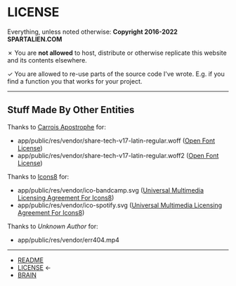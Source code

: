 # LICENSE

Everything, unless noted otherwise: **Copyright 2016-2022 SPARTALIEN.COM**

✗ You are **not allowed** to host, distribute or otherwise replicate this website and its contents elsewhere.

✓ You are allowed to re-use parts of the source code I've wrote. E.g. if you find a function you that works for your project.

---

## Stuff Made By Other Entities

Thanks to [Carrois Apostrophe](https://carrois.com) for:

- app/public/res/vendor/share-tech-v17-latin-regular.woff ([Open Font License](https://scripts.sil.org/cms/scripts/page.php?site_id=nrsi&id=OFL))
- app/public/res/vendor/share-tech-v17-latin-regular.woff2 ([Open Font License](https://scripts.sil.org/cms/scripts/page.php?site_id=nrsi&id=OFL))

Thanks to [Icons8](https://icons8.com) for:

- app/public/res/vendor/ico-bandcamp.svg ([Universal Multimedia Licensing Agreement For Icons8](https://intercom.help/icons8-7fb7577e8170/en/articles/5534926-universal-multimedia-licensing-agreement-for-icons8))
- app/public/res/vendor/ico-spotify.svg ([Universal Multimedia Licensing Agreement For Icons8](https://intercom.help/icons8-7fb7577e8170/en/articles/5534926-universal-multimedia-licensing-agreement-for-icons8))

Thanks to *Unknown Author* for:

- app/public/res/vendor/err404.mp4

---

- [README](README.md)
- [LICENSE](LICENSE.md) ←
- [BRAIN](BRAIN.md)
